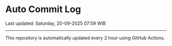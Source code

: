 # Auto Commit Log

Last updated: Saturday, 20-09-2025 07:59 WIB

---

This repository is automatically updated every 2 hour using GitHub Actions.
